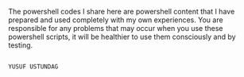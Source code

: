 
The powershell codes I share here are powershell content that I have prepared and used completely with my own experiences.
You are responsible for any problems that may occur when you use these powershell scripts, it will be healthier to use them consciously and by testing.

                                                                                                                                      YUSUF USTUNDAG
